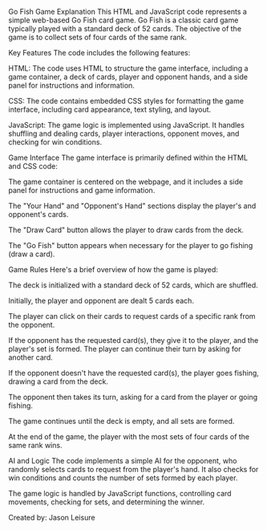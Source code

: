 Go Fish Game Explanation
This HTML and JavaScript code represents a simple web-based Go Fish card game. Go Fish is a classic card game typically played with a standard deck of 52 cards. The objective of the game is to collect sets of four cards of the same rank.

Key Features
The code includes the following features:

HTML: The code uses HTML to structure the game interface, including a game container, a deck of cards, player and opponent hands, and a side panel for instructions and information.

CSS: The code contains embedded CSS styles for formatting the game interface, including card appearance, text styling, and layout.

JavaScript: The game logic is implemented using JavaScript. It handles shuffling and dealing cards, player interactions, opponent moves, and checking for win conditions.

Game Interface
The game interface is primarily defined within the HTML and CSS code:

The game container is centered on the webpage, and it includes a side panel for instructions and game information.

The "Your Hand" and "Opponent's Hand" sections display the player's and opponent's cards.

The "Draw Card" button allows the player to draw cards from the deck.

The "Go Fish" button appears when necessary for the player to go fishing (draw a card).

Game Rules
Here's a brief overview of how the game is played:

The deck is initialized with a standard deck of 52 cards, which are shuffled.

Initially, the player and opponent are dealt 5 cards each.

The player can click on their cards to request cards of a specific rank from the opponent.

If the opponent has the requested card(s), they give it to the player, and the player's set is formed. The player can continue their turn by asking for another card.

If the opponent doesn't have the requested card(s), the player goes fishing, drawing a card from the deck.

The opponent then takes its turn, asking for a card from the player or going fishing.

The game continues until the deck is empty, and all sets are formed.

At the end of the game, the player with the most sets of four cards of the same rank wins.

AI and Logic
The code implements a simple AI for the opponent, who randomly selects cards to request from the player's hand. It also checks for win conditions and counts the number of sets formed by each player.

The game logic is handled by JavaScript functions, controlling card movements, checking for sets, and determining the winner.

Created by: Jason Leisure
